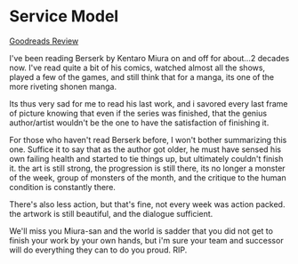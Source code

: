 # Service Model
[Goodreads Review](https://www.goodreads.com/review/show/6643145832)

I've been reading Berserk by Kentaro Miura on and off for about...2 decades now. I've read quite a bit of his comics, watched almost all the shows, played a few of the games, and still think that for a manga, its one of the more riveting shonen manga.

Its thus very sad for me to read his last work, and i savored every last frame of picture knowing that even if the series was finished, that the genius author/artist wouldn't be the one to have the satisfaction of finishing it.

For those who haven't read Berserk before, I won't bother summarizing this one. Suffice it to say that as the author got older, he must have sensed his own failing health and started to tie things up, but ultimately couldn't finish it. the art is still strong, the progression is still there, its no longer a monster of the week, group of monsters of the month, and the critique to the human condition is constantly there.

There's also less action, but that's fine, not every week was action packed. the artwork is still beautiful, and the dialogue sufficient.

We'll miss you Miura-san and the world is sadder that you did not get to finish your work by your own hands, but i'm sure your team and successor will do everything they can to do you proud. RIP.